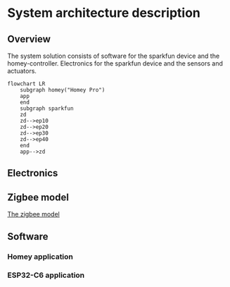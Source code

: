 # System architecture description
## Overview
The system solution consists of software for the sparkfun device and the homey-controller. Electronics for the sparkfun device and the sensors and actuators.

```mermaid
flowchart LR
    subgraph homey("Homey Pro")
    app
    end
    subgraph sparkfun
    zd
    zd-->ep10
    zd-->ep20
    zd-->ep30
    zd-->ep40
    end
    app-->zd
```
## Electronics
## Zigbee model
[The zigbee model](zigbee.md)
## Software
### Homey application
### ESP32-C6 application
